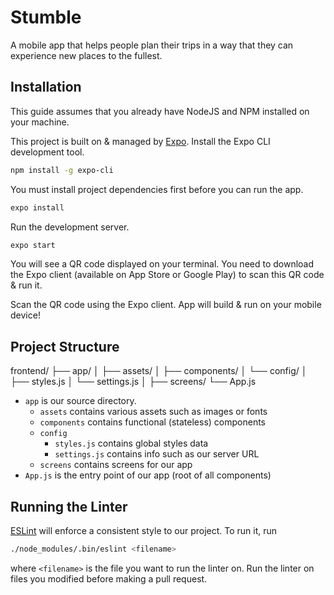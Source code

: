# Stumble

A mobile app that helps people plan their trips in a way that they can experience new places to the fullest.

## Installation

This guide assumes that you already have NodeJS and NPM installed on your machine.

This project is built on & managed by [Expo](https://expo.io/). Install the Expo CLI development tool.

```bash
npm install -g expo-cli
```

You must install project dependencies first before you can run the app.

```bash
expo install
```

Run the development server.

```bash
expo start
```

You will see a QR code displayed on your terminal. You need to download
the Expo client (available on App Store or Google Play) to scan this QR code & run it.

Scan the QR code using the Expo client. App will build & run on your mobile device!

## Project Structure

frontend/
├── app/
│   ├── assets/
│   ├── components/
│   └── config/
│       ├── styles.js
│       └── settings.js
│   ├── screens/
└── App.js

- `app` is our source directory.
  - `assets` contains various assets such as images or fonts
  - `components` contains functional (stateless) components
  - `config`
    - `styles.js` contains global styles data
    - `settings.js` contains info such as our server URL
  - `screens` contains screens for our app
- `App.js` is the entry point of our app (root of all components)

## Running the Linter

[ESLint](https://eslint.org/) will enforce a consistent style to our project. To run it, run

```bash
./node_modules/.bin/eslint <filename>
```

where `<filename>` is the file you want to run the linter on. Run the linter on files you modified before
making a pull request.